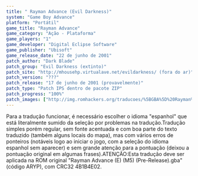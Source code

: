 ```yaml
---
title: " Rayman Advance (Evil Darkness)"
system: "Game Boy Advance"
platform: "Portátil"
game_title: "Rayman Advance"
game_category: "Ação - Plataforma"
game_players: "1"
game_developer: "Digital Eclipse Software"
game_publisher: "Ubisoft"
game_release_date: "22 de junho de 2001"
patch_author: "Dark Blade"
patch_group: "Evil Darkness (extinto)"
patch_site: "http://mhousehp.virtualave.net/evildarkness/ (fora do ar)"
patch_version: "???"
patch_release: "17 de junho de 2001 (provavelmente)"
patch_type: "Patch IPS dentro de pacote ZIP"
patch_progress: "100%"
patch_images: ["http://img.romhackers.org/traducoes/%5BGBA%5D%20Rayman%20Advance%20-%20Evil%20Darkness%20-%201.png","http://img.romhackers.org/traducoes/%5BGBA%5D%20Rayman%20Advance%20-%20Evil%20Darkness%20-%202.png","http://img.romhackers.org/traducoes/%5BGBA%5D%20Rayman%20Advance%20-%20Evil%20Darkness%20-%203.png"]
---
```

Para a tradução funcionar, é necessário escolher o idioma "espanhol" que está literalmente sumido da seleção por problemas na tradução.Tradução simples porém regular, sem fonte acentuada e com boa parte do texto traduzido (também alguns locais do mapa), mas com vários erros de ponteiros (notáveis logo ao iniciar o jogo, com a seleção do idioma espanhol sem aparecer) e sem grande atenção para a pontuação (deixou a pontuação original em algumas frases).ATENÇÃO:Esta tradução deve ser aplicada na ROM original "Rayman Advance (E) (M5) (Pre-Release).gba" (código ARYP), com CRC32 4B1B4E02.